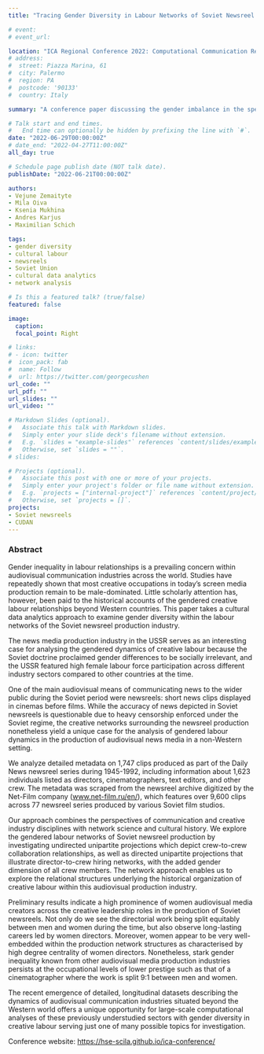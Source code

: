 ```yaml
---
title: "Tracing Gender Diversity in Labour Networks of Soviet Newsreel Production 1945-92"

# event: 
# event_url: 

location: "ICA Regional Conference 2022: Computational Communication Research in Central and Eastern Europe, University of Helsinki, Finland"
# address:
#  street: Piazza Marina, 61
#  city: Palermo
#  region: PA
#  postcode: '90133'
#  country: Italy

summary: "A conference paper discussing the gender imbalance in the specialised newsreel production sector in the Soviet Union"

# Talk start and end times.
#   End time can optionally be hidden by prefixing the line with `#`.
date: "2022-06-29T00:00:00Z"
# date_end: "2022-04-27T11:00:00Z"
all_day: true

# Schedule page publish date (NOT talk date).
publishDate: "2022-06-21T00:00:00Z"

authors: 
- Vejune Zemaityte
- Mila Oiva
- Ksenia Mukhina
- Andres Karjus
- Maximilian Schich

tags:
- gender diversity
- cultural labour
- newsreels
- Soviet Union
- cultural data analytics
- network analysis

# Is this a featured talk? (true/false)
featured: false

image:
  caption: 
  focal_point: Right

# links:
# - icon: twitter
#  icon_pack: fab
#  name: Follow
#  url: https://twitter.com/georgecushen
url_code: ""
url_pdf: ""
url_slides: ""
url_video: ""

# Markdown Slides (optional).
#   Associate this talk with Markdown slides.
#   Simply enter your slide deck's filename without extension.
#   E.g. `slides = "example-slides"` references `content/slides/example-slides.md`.
#   Otherwise, set `slides = ""`.
# slides:

# Projects (optional).
#   Associate this post with one or more of your projects.
#   Simply enter your project's folder or file name without extension.
#   E.g. `projects = ["internal-project"]` references `content/project/deep-learning/index.md`.
#   Otherwise, set `projects = []`.
projects:
- Soviet newsreels
- CUDAN
---
```


### Abstract

Gender inequality in labour relationships is a prevailing concern within audiovisual communication industries across the world. Studies have repeatedly shown that most creative occupations in today’s screen media production remain to be male-dominated. Little scholarly attention has, however, been paid to the historical accounts of the gendered creative labour relationships beyond Western countries. This paper takes a cultural data analytics approach to examine gender diversity within the labour networks of the Soviet newsreel production industry. 

The news media production industry in the USSR serves as an interesting case for analysing the gendered dynamics of creative labour because the Soviet doctrine proclaimed gender differences to be socially irrelevant, and the USSR featured high female labour force participation across different industry sectors compared to other countries at the time. 

One of the main audiovisual means of communicating news to the wider public during the Soviet period were newsreels: short news clips displayed in cinemas before films. While the accuracy of news depicted in Soviet newsreels is questionable due to heavy censorship enforced under the Soviet regime, the creative networks surrounding the newsreel production nonetheless yield a unique case for the analysis of gendered labour dynamics in the production of audiovisual news media in a non-Western setting. 

We analyze detailed metadata on 1,747 clips produced as part of the Daily News newsreel series during 1945-1992, including information about 1,623 individuals listed as directors, cinematographers, text editors, and other crew. The metadata was scraped from the newsreel archive digitized by the Net-Film company (www.net-film.ru/en/), which features over 9,600 clips across 77 newsreel series produced by various Soviet film studios.

Our approach combines the perspectives of communication and creative industry disciplines with network science and cultural history. We explore the gendered labour networks of Soviet newsreel production by investigating undirected unipartite projections which depict crew-to-crew collaboration relationships, as well as directed unipartite projections that illustrate director-to-crew hiring networks, with the added gender dimension of all crew members. The network approach enables us to explore the relational structures underlying the historical organization of creative labour within this audiovisual production industry. 

Preliminary results indicate a high prominence of women audiovisual media creators across the creative leadership roles in the production of Soviet newsreels. Not only do we see the directorial work being split equitably between men and women during the time, but also observe long-lasting careers led by women directors. Moreover, women appear to be very well-embedded within the production network structures as characterised by high degree centrality of women directors. Nonetheless, stark gender inequality known from other audiovisual media production industries persists at the occupational levels of lower prestige such as that of a cinematographer where the work is split 9:1 between men and women. 

The recent emergence of detailed, longitudinal datasets describing the dynamics of audiovisual communication industries situated beyond the Western world offers a unique opportunity for large-scale computational analyses of these previously understudied sectors with gender diversity in creative labour serving just one of many possible topics for investigation. 

Conference website: https://hse-scila.github.io/ica-conference/